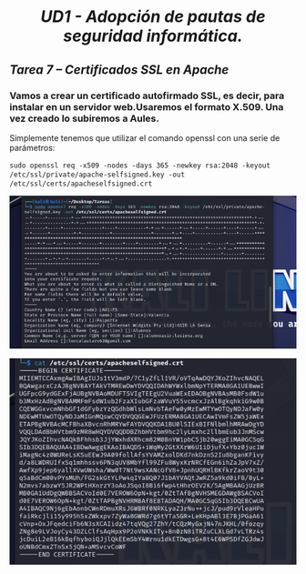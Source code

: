 # <center> *UD1 - Adopción de pautas de seguridad informática.* </center>

## *Tarea 7 – Certificados SSL en Apache*


### Vamos a crear un certificado autofirmado SSL, es decir, para instalar en un servidor web.Usaremos el formato X.509. Una vez creado lo subiremos a Aules.

Simplemente tenemos que utilizar el comando openssl con una serie de parámetros:

    sudo openssl req -x509 -nodes -days 365 -newkey rsa:2048 -keyout /etc/ssl/private/apache-selfsigned.key -out /etc/ssl/certs/apacheselfsigned.crt

![Texto alternativo](imgsmd/1.png)

![Texto alternativo](imgsmd/2.png)

